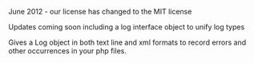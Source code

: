 June 2012 - our license has changed to the MIT license


Updates coming soon including a log interface object to unify log types


Gives a Log object in both text line and xml formats to record errors and other occurrences in your php files.